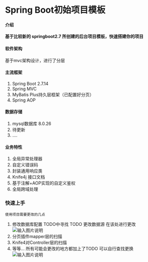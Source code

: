 # Spring Boot初始项目模板

#### 介绍
 **基于比较新的 springboot2.7 所创建的后台项目模板，快速搭建你的项目** 

#### 软件架构
基于mvc架构设计，进行了分层


#### 主流框架

1.  Spring Boot 2.7.14
2.  Spring MVC
3.  MyBatis Plus持久层框架（已配置好分页）
4.  Spring AOP

#### 数据存储

1.  mysql数据库 8.0.26
2.  待更新
3.  ....

#### 业务特性

1.  全局异常处理器
2.  自定义错误码
3.  封装通用响应类
4.  Knife4j 接口文档
5.  基于注解+AOP实现的自定义鉴权
6.  全局跨域处理


### 快速上手
    使用项目需要更改的几点
1.  修改数据库配置
TODO中寻找   TODO 更改数据源  在该处进行更改
![输入图片说明](https://foruda.gitee.com/images/1690731258080660443/008266d3_9158917.png "更改数据源")
2.  分页插件mapper层的扫描
3.  Knife4对Controller层的扫描
4.  等等...
所有可能会更改的地方都加上了TODO  可以自行查找更换
![输入图片说明](https://foruda.gitee.com/images/1690731405685241520/8fe783eb_9158917.png "屏幕截图")